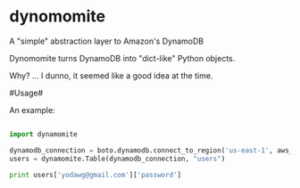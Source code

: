dynomomite
==========

A "simple" abstraction layer to Amazon's DynamoDB

Dynomomite turns DynamoDB into "dict-like" Python objects.

Why? ... I dunno, it seemed like a good idea at the time.

#Usage#

An example:
```python

import dynamomite

dynamodb_connection = boto.dynamodb.connect_to_region('us-east-1', aws_access_key_id=AWS_ACCESS_KEY, aws_secret_access_key=AWS_SECRET_KEY)
users = dynamomite.Table(dynamodb_connection, "users")

print users['yodawg@gmail.com']['password']

```
